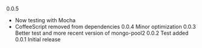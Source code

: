 0.0.5
  - Now testing with Mocha
  - CoffeeScript removed from dependencies
0.0.4 Minor optimization
0.0.3 Better test and more recent version of mongo-pool2
0.0.2 Test added
0.0.1 Initial release